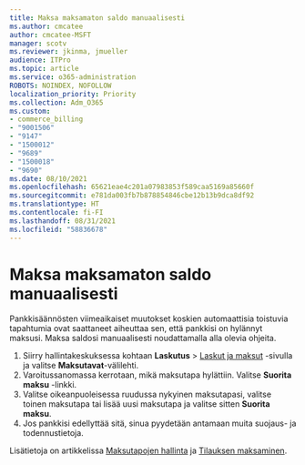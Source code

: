 ```yaml
---
title: Maksa maksamaton saldo manuaalisesti
ms.author: cmcatee
author: cmcatee-MSFT
manager: scotv
ms.reviewer: jkinma, jmueller
audience: ITPro
ms.topic: article
ms.service: o365-administration
ROBOTS: NOINDEX, NOFOLLOW
localization_priority: Priority
ms.collection: Adm_O365
ms.custom:
- commerce_billing
- "9001506"
- "9147"
- "1500012"
- "9689"
- "1500018"
- "9690"
ms.date: 08/10/2021
ms.openlocfilehash: 65621eae4c201a07983853f589caa5169a85660f
ms.sourcegitcommit: e781da003fb7b878854846cbe12b13b9dca8df92
ms.translationtype: HT
ms.contentlocale: fi-FI
ms.lasthandoff: 08/31/2021
ms.locfileid: "58836678"
---
```

# <a name="manually-pay-an-outstanding-balance"></a>Maksa maksamaton saldo manuaalisesti

Pankkisäännösten viimeaikaiset muutokset koskien automaattisia toistuvia tapahtumia ovat saattaneet aiheuttaa sen, että pankkisi on hylännyt maksusi. Maksa saldosi manuaalisesti noudattamalla alla olevia ohjeita.

1. Siirry hallintakeskuksessa kohtaan **Laskutus** > [Laskut ja maksut](https://go.microsoft.com/fwlink/p/?linkid=2018806) -sivulla ja valitse **Maksutavat**-välilehti.
2. Varoitussanomassa kerrotaan, mikä maksutapa hylättiin. Valitse **Suorita maksu** -linkki.
3. Valitse oikeanpuoleisessa ruudussa nykyinen maksutapasi, valitse toinen maksutapa tai lisää uusi maksutapa ja valitse sitten **Suorita maksu**.
4. Jos pankkisi edellyttää sitä, sinua pyydetään antamaan muita suojaus- ja todennustietoja.

Lisätietoja on artikkelissa [Maksutapojen hallinta](https://docs.microsoft.com/microsoft-365/commerce/billing-and-payments/manage-payment-methods) ja [Tilauksen maksaminen](https://docs.microsoft.com/microsoft-365/commerce/billing-and-payments/pay-for-your-subscription).
